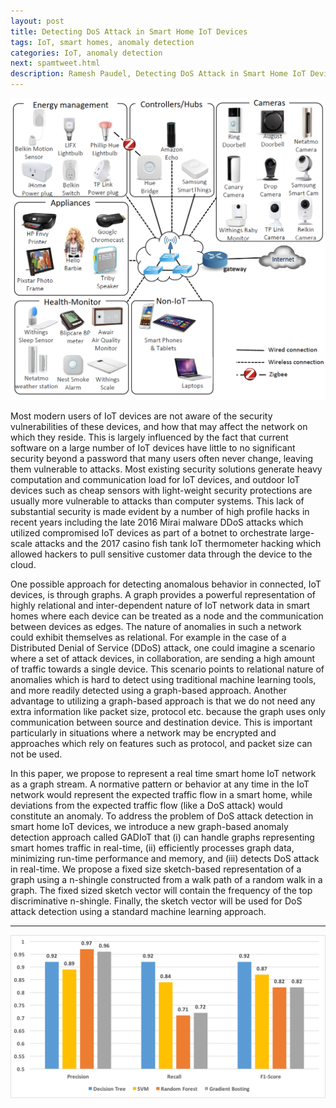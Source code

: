 ```yaml
---
layout: post
title: Detecting DoS Attack in Smart Home IoT Devices
tags: IoT, smart homes, anomaly detection
categories: IoT, anomaly detection
next: spamtweet.html
description: Ramesh Paudel, Detecting DoS Attack in Smart Home IoT Devices
---
```


<div class="topimage">
    <img src="../assets/pics/testBed.png"
              title="IoT Smart Home Test Bed" alt="IoT Smart Home Test Bed"/>
</div>

Most modern users of IoT devices are not aware of the security vulnerabilities of
these devices, and how that may affect the network on which they reside. This is
largely influenced by the fact that current software on a large number of IoT
devices have little to no significant security beyond a password that many users
often never change, leaving them vulnerable to attacks.
Most existing security solutions generate heavy computation and communication load for IoT devices,
and outdoor IoT devices such as cheap sensors with light-weight security protections are usually more
vulnerable to attacks than computer systems. This lack of substantial security
is made evident by a number of high profile hacks in recent years including
the late 2016 Mirai malware DDoS attacks  which utilized compromised IoT devices
 as part of a botnet to orchestrate large-scale attacks and the 2017 casino
 fish tank IoT thermometer hacking  which allowed hackers
 to pull sensitive customer data through the device to the cloud.

One possible approach for detecting anomalous behavior in connected, IoT devices, is through graphs. A graph provides a powerful representation of highly relational and inter-dependent nature of IoT network data in smart homes where each device can be treated as a node and the communication between devices as edges. The nature of anomalies in such a network could exhibit themselves as relational. For example in the case of a Distributed Denial of Service (DDoS) attack, one could imagine a scenario where a set of attack devices, in collaboration, are sending a high amount of traffic towards a single device. This scenario points to relational nature of anomalies which is hard to detect using traditional machine learning tools, and more readily detected using a graph-based approach. Another advantage to utilizing a graph-based approach is that we do not need any extra information like packet size, protocol etc. because the graph uses only communication between source and destination device. This is important particularly in situations where a network may be encrypted and approaches which rely on features such as protocol, and packet size can not be used.

In this paper, we propose to represent a real time smart home IoT network as a graph stream.
A normative pattern or behavior at any time in the IoT network would represent
the expected traffic flow in a smart home, while deviations from the expected
traffic flow (like a DoS attack) would constitute an anomaly. To address the problem
 of DoS attack detection in smart home IoT devices, we introduce a new graph-based
anomaly detection approach called GADIoT that (i) can handle graphs representing smart
homes traffic in real-time, (ii) efficiently processes graph data,
minimizing run-time performance and memory, and (iii) detects DoS attack
in real-time. We propose a fixed size sketch-based representation of a
graph using a n-shingle constructed from a walk path of a random walk in
a graph. The fixed sized sketch vector will contain the frequency of
the top discriminative n-shingle. Finally, the sketch vector will be
used for DoS attack detection using a standard machine learning approach.

---

<div class="topimage">
    <img src="../assets/pics/iotresult.png"
              title="IoT Results" alt="Results of DoS attack detection in IoT devices"/>
</div>
